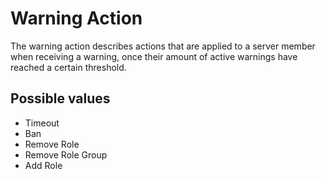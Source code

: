 # Warning Action

The warning action describes actions that are applied to a server member when receiving a warning, once their amount of
active warnings have reached a certain threshold.

## Possible values

- Timeout
- Ban
- Remove Role
- Remove Role Group
- Add Role